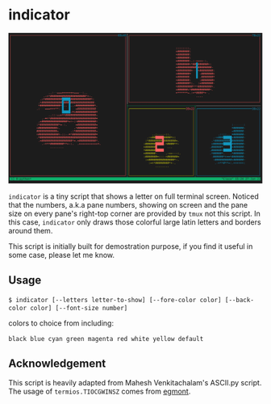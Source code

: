 # indicator

![](./img.png)

`indicator` is a tiny script that shows a letter on full terminal screen. Noticed that the numbers, a.k.a pane numbers, showing on screen and the pane size on every pane's right-top corner are provided by `tmux` not this script. In this case, `indicator` only draws those colorful large latin letters and borders around them.

This script is initially built for demostration purpose, if you find it useful in some case, please let me know.

## Usage

```shell
$ indicator [--letters letter-to-show] [--fore-color color] [--back-color color] [--font-size number]
```

colors to choice from including:

```
black blue cyan green magenta red white yellow default
```

## Acknowledgement

This script is heavily adapted from Mahesh Venkitachalam's ASCII.py script. The usage of `termios.TIOCGWINSZ` comes from [egmont](https://stackoverflow.com/a/43947507).